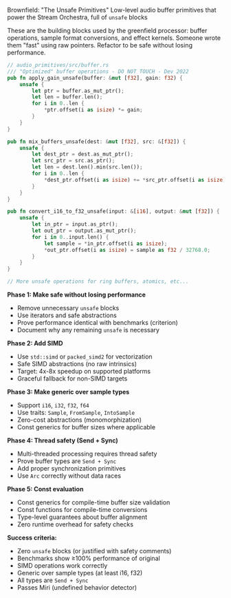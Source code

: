 Brownfield: "The Unsafe Primitives"
Low-level audio buffer primitives that power the Stream Orchestra, full of `unsafe` blocks

These are the building blocks used by the greenfield processor: buffer operations, sample format conversions, and effect kernels. Someone wrote them "fast" using raw pointers. Refactor to be safe without losing performance.

```rust
// audio_primitives/src/buffer.rs
/// "Optimized" buffer operations - DO NOT TOUCH - Dev 2022
pub fn apply_gain_unsafe(buffer: &mut [f32], gain: f32) {
    unsafe {
        let ptr = buffer.as_mut_ptr();
        let len = buffer.len();
        for i in 0..len {
            *ptr.offset(i as isize) *= gain;
        }
    }
}

pub fn mix_buffers_unsafe(dest: &mut [f32], src: &[f32]) {
    unsafe {
        let dest_ptr = dest.as_mut_ptr();
        let src_ptr = src.as_ptr();
        let len = dest.len().min(src.len());
        for i in 0..len {
            *dest_ptr.offset(i as isize) += *src_ptr.offset(i as isize);
        }
    }
}

pub fn convert_i16_to_f32_unsafe(input: &[i16], output: &mut [f32]) {
    unsafe {
        let in_ptr = input.as_ptr();
        let out_ptr = output.as_mut_ptr();
        for i in 0..input.len() {
            let sample = *in_ptr.offset(i as isize);
            *out_ptr.offset(i as isize) = sample as f32 / 32768.0;
        }
    }
}

// More unsafe operations for ring buffers, atomics, etc...
```

**Phase 1: Make safe without losing performance**
- Remove unnecessary `unsafe` blocks
- Use iterators and safe abstractions
- Prove performance identical with benchmarks (criterion)
- Document why any remaining `unsafe` is necessary

**Phase 2: Add SIMD**
- Use `std::simd` or `packed_simd2` for vectorization
- Safe SIMD abstractions (no raw intrinsics)
- Target: 4x-8x speedup on supported platforms
- Graceful fallback for non-SIMD targets

**Phase 3: Make generic over sample types**
- Support `i16`, `i32`, `f32`, `f64`
- Use traits: `Sample`, `FromSample`, `IntoSample`
- Zero-cost abstractions (monomorphization)
- Const generics for buffer sizes where applicable

**Phase 4: Thread safety (Send + Sync)**
- Multi-threaded processing requires thread safety
- Prove buffer types are `Send + Sync`
- Add proper synchronization primitives
- Use `Arc` correctly without data races

**Phase 5: Const evaluation**
- Const generics for compile-time buffer size validation
- Const functions for compile-time conversions
- Type-level guarantees about buffer alignment
- Zero runtime overhead for safety checks

**Success criteria:**
- Zero `unsafe` blocks (or justified with safety comments)
- Benchmarks show ≥100% performance of original
- SIMD operations work correctly
- Generic over sample types (at least i16, f32)
- All types are `Send + Sync`
- Passes Miri (undefined behavior detector)